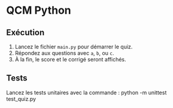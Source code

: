 # QCM Python

## Exécution
1. Lancez le fichier `main.py` pour démarrer le quiz.
2. Répondez aux questions avec `a`, `b`, ou `c`.
3. À la fin, le score et le corrigé seront affichés.

## Tests
Lancez les tests unitaires avec la commande :
python -m unittest test_quiz.py
